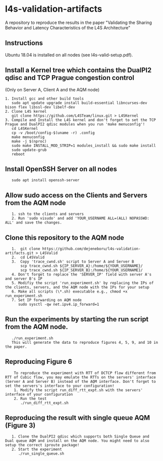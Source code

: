# l4s-validation-artifacts
A repository to reproduce the results in the paper "Validating the Sharing Behavior and Latency Characteristics of the L4S Architecture"

## Instructions ##

Ubuntu 18.04 is installed on all nodes (see l4s-valid-setup.pdf).

## Install a Kernel tree which contains the DualPI2 qdisc and TCP Prague congestion control
   (Only on Server A, Client A and the AQM node)
   
	1. Install gcc and other build tools 
	   sudo apt update upgrade install build-essential libncurses-dev bison flex libssl-dev libelf-dev
	2. Clone L4S kernel 
	   git clone https://github.com/L4STeam/linux.git > L4SKernel
	3. Compile and Install the L4S kernel and don't forget to set the TCP Prague and DualPI2 qdisc modules when you run 'make menuconfig'!
	   cd L4SKernel 
	   cp -v /boot/config-$(uname -r) .config
	   make menuconfig
	   make -j $(nproc)
	   sudo make INSTALL_MOD_STRIP=1 modules_install && sudo make install
	   sudo update-grub
	   reboot
## Install OpenSSH Server on all nodes
	   sudo apt install openssh-server
## Allow sudo access on the Clients and Servers from the AQM node
	   1. ssh to the clients and servers
	   2. Run 'sudo visudo' and add 'YOUR_USERNAME ALL=(ALL) NOPASSWD: ALL' and save the changes.
## Clone this repository to the AQM node
	   1.  git clone https://github.com/dejeneboru/l4s-validation-artifacts.git > L4SValid
	   2.  cd L4SValid
	   3.  Copy 'trace_cwnd.sh' script to Server A and Server B
	       scp trace_cwnd.sh ${IP_SERVER_A}:/home/${YOUR_USERNAME}/
	       scp trace_cwnd.sh ${IP_SERVER_B}:/home/${YOUR_USERNAME}/
	   4. Don't forget to replace the 'SERVER_IP' field with server A's and server B's IP
	   5. Modifiy the script 'run_experiment.sh' by replacing the IPs of the clients, servers, and the AQM node with the IPs for your setup
	   6. Make all scripts (\*.sh) executable e.g., chmod +x run_experiment.sh
	   7. Set IP forwarding on AQM node
	      sudo sysctl -qw net.ipv4.ip_forward=1 
## Run the experiments by starting the run script from the AQM node.
	   ./run_experiment.sh
	   This will generate the data to reproduce figures 4, 5, 9, and 10 in the paper.

##  Reproducing Figure 6
	    To reproduce the experiment with RTT of DCTCP flow different from RTT of Cubic flow, you may emulate the RTTs on the servers' interface (Server A and Server B) instead of the AQM interface. Don't forget to set the servers's interface to your configuration!
	    1. Modify the script run_diff_rtt_expt.sh with the servers' interface of your configuration
	    2. Run the test  
	       ./run_diff_rtt_expt.sh

## Reproducing the result with single queue AQM (Figure 3)
	   1. Clone the DualPI2 qdisc which supports both Single Queue and Dual queue AQM and install on the AQM node. You might need to also setup the correct iproute package!
	   2. Start the experiment 
	      ./run_single_queue.sh 
	 


